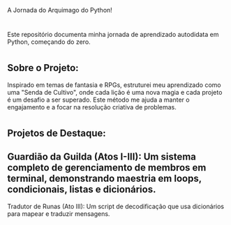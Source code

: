 A Jornada do Arquimago do Python!
#
Este repositório documenta minha jornada de aprendizado autodidata em Python, começando do zero.
#
Sobre o Projeto:
-
Inspirado em temas de fantasia e RPGs, estruturei meu aprendizado como uma "Senda de Cultivo", onde cada lição é uma nova magia e cada projeto é um desafio a ser superado. Este método me ajuda a manter o engajamento e a focar na resolução criativa de problemas.
#
Projetos de Destaque:
-
Guardião da Guilda (Atos I-III): Um sistema completo de gerenciamento de membros em terminal, demonstrando maestria em loops, condicionais, listas e dicionários.
-
Tradutor de Runas (Ato III): Um script de decodificação que usa dicionários para mapear e traduzir mensagens.
